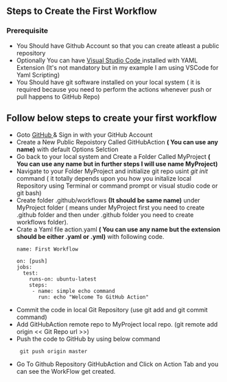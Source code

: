## Steps to Create the First Workflow
### Prerequisite
<ul>
 <li> You Should have Github Account so that you can create atleast a public repository </li>
 <li> Optionally You can have <a href="https://code.visualstudio.com/downlo ad"> Visual Studio Code </a> installed with YAML Extension (It's not mandatory but in my example I am using VSCode for Yaml Scripting) </li>
 <li> You Should have git software installed on your local system ( it is required because you need to perform the actions whenever push or pull happens to GitHub Repo) </li>
</ul>

## Follow below steps to create your first workflow
<ul>
  <li> Goto <a href="https://github.com"> GitHub </a> & Sign in with your GitHub Account</li>
  <li> Create a New Public Repoistory Called GitHubAction <b>( You can use any name)</b> with default Options Selction</li>  
  <li> Go back to your local system and Create a Folder Called MyProject <b>( You can use any name but in further steps I will use name MyProject)</b></li>
  <li> Navigate to your Folder MyProject and initialize git repo usint <i>git init</i> command ( it totally depends upon you how you initalize local Repository using Terminal or command prompt or visual studio code or git bash) </li>
  <li> Create folder .github/workflows <b>(It should be same name)</b> under MyProject folder ( means under MyProject first you need to create .github folder and then under .github folder you need to create workflows folder).</li>
  <li> Crate a Yaml file action.yaml <b>( You can use any name but the extension should be either .yaml or .yml)</b> with following code. <br /> </li>
    
    
    name: First Workflow

    on: [push]
    jobs:
      test:
        runs-on: ubuntu-latest
        steps:
         - name: simple echo command
           run: echo "Welcome To GitHub Action"
    
    
  <li> Commit the code in local Git Repository (use git add and git commit command) </li>
  <li> Add GitHubAction remote repo to MyProject local repo. (git remote add origin << Git Repo url >>) </li>
  <li> Push the code to GitHub by using below command <br />
    
     git push origin master
    
  </li>
  <li> Go To Github Repository GitHubAction and Click on Action Tab and you can see the WorkFlow get created. </li>
</ul>  

